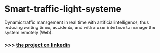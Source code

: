 # Smart-traffic-light-systeme
Dynamic traffic management in real time with artificial intelligence, thus reducing waiting times, accidents, and with a user interface to manage the system remotely (Web).

### >>> [the project on linkedin](https://www.linkedin.com/posts/achraf-sehlaoui_pfe-informatique-gaeznielogiciel-activity-7214481718785814528-Q9P5?utm_source=share&utm_medium=member_desktop)
